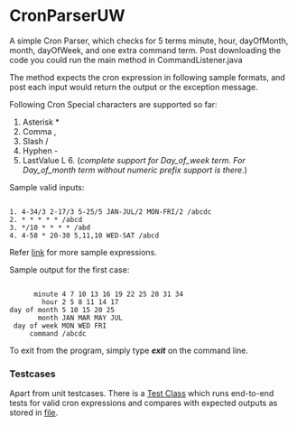 # CronParserUW

A simple Cron Parser, which checks for 5 terms minute, hour, dayOfMonth, month, dayOfWeek, and one extra command term.
Post downloading the code you could run the main method in CommandListener.java 

The method expects the cron expression in following sample formats, and post each input would return the output or the exception message.

Following Cron Special characters are supported so far: 
1. Asterisk *
2. Comma ,
3. Slash /
4. Hyphen - 
5. LastValue L 
   6. (*complete support for Day_of_week term. For Day_of_month term without numeric prefix support is there.*)

Sample valid inputs:
```

1. 4-34/3 2-17/3 5-25/5 JAN-JUL/2 MON-FRI/2 /abcdc
2. * * * * * /abcd
3. */10 * * * * /abd
4. 4-58 * 20-30 5,11,10 WED-SAT /abcd

```
Refer [link](https://docs.oracle.com/cd/E12058_01/doc/doc.1014/e12030/cron_expressions.htm) for more sample expressions.

Sample output for the first case:
```

      minute 4 7 10 13 16 19 22 25 28 31 34
        hour 2 5 8 11 14 17
day of month 5 10 15 20 25
       month JAN MAR MAY JUL
 day of week MON WED FRI
     command /abcdc

```

To exit from the program, simply type ***exit*** on the command line.

### Testcases
Apart from unit testcases. There is a [Test Class](https://github.com/UditWadhwa/CronParserUW/blob/main/src/test/java/org/uw/parser/CommandListenerTest.java) which runs end-to-end tests for valid cron expressions and compares with expected outputs as stored in [file](https://github.com/UditWadhwa/CronParserUW/blob/main/src/test/resources/TestcaseOutputFile).
